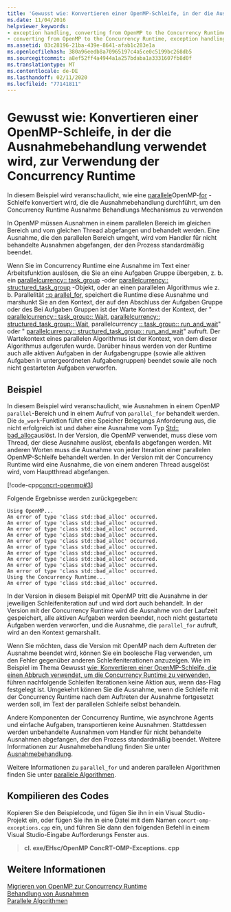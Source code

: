 ```yaml
---
title: 'Gewusst wie: Konvertieren einer OpenMP-Schleife, in der die Ausnahmebehandlung verwendet wird, zur Verwendung der Concurrency Runtime'
ms.date: 11/04/2016
helpviewer_keywords:
- exception handling, converting from OpenMP to the Concurrency Runtime
- converting from OpenMP to the Concurrency Runtime, exception handling
ms.assetid: 03c28196-21ba-439e-8641-afab1c283e1a
ms.openlocfilehash: 380a96eedb8a70965197c4a5ce0c5199bc268db5
ms.sourcegitcommit: a8ef52ff4a4944a1a257bdaba1a3331607fb8d0f
ms.translationtype: MT
ms.contentlocale: de-DE
ms.lasthandoff: 02/11/2020
ms.locfileid: "77141811"
---
```

# <a name="how-to-convert-an-openmp-loop-that-uses-exception-handling-to-use-the-concurrency-runtime"></a>Gewusst wie: Konvertieren einer OpenMP-Schleife, in der die Ausnahmebehandlung verwendet wird, zur Verwendung der Concurrency Runtime

In diesem Beispiel wird veranschaulicht, wie eine [parallele](../../parallel/concrt/how-to-use-parallel-invoke-to-write-a-parallel-sort-routine.md#parallel)OpenMP-[for](../../parallel/openmp/reference/for-openmp.md) -Schleife konvertiert wird, die die Ausnahmebehandlung durchführt, um den Concurrency Runtime Ausnahme Behandlungs Mechanismus zu verwenden

In OpenMP müssen Ausnahmen in einem parallelen Bereich im gleichen Bereich und vom gleichen Thread abgefangen und behandelt werden. Eine Ausnahme, die den parallelen Bereich umgeht, wird vom Handler für nicht behandelte Ausnahmen abgefangen, der den Prozess standardmäßig beendet.

Wenn Sie im Concurrency Runtime eine Ausnahme im Text einer Arbeitsfunktion auslösen, die Sie an eine Aufgaben Gruppe übergeben, z. b. ein [parallelcurrency:: task_group](reference/task-group-class.md) -oder [parallelcurrency:: structured_task_group](../../parallel/concrt/reference/structured-task-group-class.md) -Objekt, oder an einen parallelen Algorithmus wie z. b. Parallelität [::p arallel_for](reference/concurrency-namespace-functions.md#parallel_for), speichert die Runtime diese Ausnahme und marshunkt Sie an den Kontext, der auf den Abschluss der Aufgaben Gruppe oder des Bei Aufgaben Gruppen ist der Warte Kontext der Kontext, der " [parallelcurrency:: task_group:: Wait](reference/task-group-class.md#wait), [parallelcurrency:: structured_task_group:: Wait](reference/structured-task-group-class.md#wait), parallelcurrency [:: task_group:: run_and_wait](reference/task-group-class.md#run_and_wait)" oder " [parallelcurrency:: structured_task_group:: run_and_wait](reference/structured-task-group-class.md#run_and_wait)" aufruft. Der Wartekontext eines parallelen Algorithmus ist der Kontext, von dem dieser Algorithmus aufgerufen wurde. Darüber hinaus werden von der Runtime auch alle aktiven Aufgaben in der Aufgabengruppe (sowie alle aktiven Aufgaben in untergeordneten Aufgabengruppen) beendet sowie alle noch nicht gestarteten Aufgaben verworfen.

## <a name="example"></a>Beispiel

In diesem Beispiel wird veranschaulicht, wie Ausnahmen in einem OpenMP `parallel`-Bereich und in einem Aufruf von `parallel_for` behandelt werden. Die `do_work`-Funktion führt eine Speicher Belegungs Anforderung aus, die nicht erfolgreich ist und daher eine Ausnahme vom Typ [Std:: bad_alloc](../../standard-library/bad-alloc-class.md)auslöst. In der Version, die OpenMP verwendet, muss diese vom Thread, der diese Ausnahme auslöst, ebenfalls abgefangen werden. Mit anderen Worten muss die Ausnahme von jeder Iteration einer parallelen OpenMP-Schleife behandelt werden. In der Version mit der Concurrency Runtime wird eine Ausnahme, die von einem anderen Thread ausgelöst wird, vom Hauptthread abgefangen.

[!code-cpp[concrt-openmp#3](../../parallel/concrt/codesnippet/cpp/convert-an-openmp-loop-that-uses-exception-handling_1.cpp)]

Folgende Ergebnisse werden zurückgegeben:

```Output
Using OpenMP...
An error of type 'class std::bad_alloc' occurred.
An error of type 'class std::bad_alloc' occurred.
An error of type 'class std::bad_alloc' occurred.
An error of type 'class std::bad_alloc' occurred.
An error of type 'class std::bad_alloc' occurred.
An error of type 'class std::bad_alloc' occurred.
An error of type 'class std::bad_alloc' occurred.
An error of type 'class std::bad_alloc' occurred.
An error of type 'class std::bad_alloc' occurred.
An error of type 'class std::bad_alloc' occurred.
Using the Concurrency Runtime...
An error of type 'class std::bad_alloc' occurred.
```

In der Version in diesem Beispiel mit OpenMP tritt die Ausnahme in der jeweiligen Schleifeniteration auf und wird dort auch behandelt. In der Version mit der Concurrency Runtime wird die Ausnahme von der Laufzeit gespeichert, alle aktiven Aufgaben werden beendet, noch nicht gestartete Aufgaben werden verworfen, und die Ausnahme, die `parallel_for` aufruft, wird an den Kontext gemarshallt.

Wenn Sie möchten, dass die Version mit OpenMP nach dem Auftreten der Ausnahme beendet wird, können Sie ein boolesche Flag verwenden, um den Fehler gegenüber anderen Schleifeniterationen anzuzeigen. Wie im Beispiel im Thema Gewusst [wie: Konvertieren einer OpenMP-Schleife, die einen Abbruch verwendet, um die Concurrency Runtime zu verwenden](../../parallel/concrt/convert-an-openmp-loop-that-uses-cancellation.md), führen nachfolgende Schleifen Iterationen keine Aktion aus, wenn das-Flag festgelegt ist. Umgekehrt können Sie die Ausnahme, wenn die Schleife mit der Concurrency Runtime nach dem Auftreten der Ausnahme fortgesetzt werden soll, im Text der parallelen Schleife selbst behandeln.

Andere Komponenten der Concurrency Runtime, wie asynchrone Agents und einfache Aufgaben, transportieren keine Ausnahmen. Stattdessen werden unbehandelte Ausnahmen vom Handler für nicht behandelte Ausnahmen abgefangen, der den Prozess standardmäßig beendet. Weitere Informationen zur Ausnahmebehandlung finden Sie unter [Ausnahmebehandlung](../../parallel/concrt/exception-handling-in-the-concurrency-runtime.md).

Weitere Informationen zu `parallel_for` und anderen parallelen Algorithmen finden Sie unter [parallele Algorithmen](../../parallel/concrt/parallel-algorithms.md).

## <a name="compiling-the-code"></a>Kompilieren des Codes

Kopieren Sie den Beispielcode, und fügen Sie ihn in ein Visual Studio-Projekt ein, oder fügen Sie ihn in eine Datei mit dem Namen `concrt-omp-exceptions.cpp` ein, und führen Sie dann den folgenden Befehl in einem Visual Studio-Eingabe Aufforderungs Fenster aus.

> **cl. exe/EHsc/OpenMP ConcRT-OMP-Exceptions. cpp**

## <a name="see-also"></a>Weitere Informationen

[Migrieren von OpenMP zur Concurrency Runtime](../../parallel/concrt/migrating-from-openmp-to-the-concurrency-runtime.md)<br/>
[Behandlung von Ausnahmen](../../parallel/concrt/exception-handling-in-the-concurrency-runtime.md)<br/>
[Parallele Algorithmen](../../parallel/concrt/parallel-algorithms.md)
